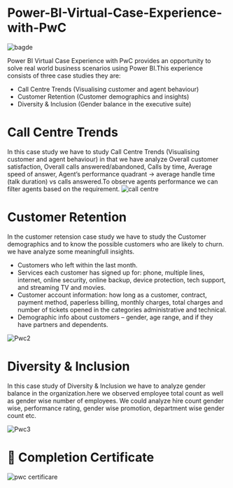 # Power-BI-Virtual-Case-Experience-with-PwC

![bagde](https://user-images.githubusercontent.com/120369181/235891697-e9c1d64e-303c-4436-be46-6bd176554da4.png)


Power BI Virtual Case Experience with PwC provides an opportunity to solve real world business scenarios using Power BI.This experience consists of three case studies they are:

* Call Centre Trends (Visualising customer and agent behaviour)
* Customer Retention (Customer demographics and insights)
* Diversity & Inclusion (Gender balance in the executive suite)

# Call Centre Trends
In this case study we have to study Call Centre Trends (Visualising customer and agent behaviour) in that we  have analyze Overall customer satisfaction, Overall calls      answered/abandoned, Calls by time, Average speed of answer, Agent’s performance quadrant -> average handle time (talk duration) vs calls answered.To observe agents performance we can filter agents based on the requirement.
![call centre](https://user-images.githubusercontent.com/120369181/235892641-ede18480-f400-489b-ae39-3f02c5f12b09.png)

# Customer Retention 

In the customer retension  case study we have to study the Customer demographics and to know the possible customers who are likely to churn. we have analyze some meaningfull insights.

* Customers who left within the last month.
* Services each customer has signed up for: phone, multiple lines, internet, online security, online backup, device protection, tech
support, and streaming TV and movies.
* Customer account information: how long as a customer, contract, payment method, paperless billing, monthly charges, total charges
and number of tickets opened in the categories administrative and technical.
* Demographic info about customers – gender, age range, and if they have partners and dependents.

![Pwc2](https://user-images.githubusercontent.com/120369181/236207679-145832f8-009f-49cd-9496-422e909cc318.png)


# Diversity & Inclusion 
In this case study of Diversity & Inclusion we have to analyze gender balance in the organization.here we observed employee total count as well as gender wise number of employees. We could analyze hire count gender wise, performance rating, gender wise promotion, department wise gender count etc.

![Pwc3](https://user-images.githubusercontent.com/120369181/236207748-af94a99a-adfc-4f32-9f6d-4d6fec4d1fce.png)


# 🏅 Completion Certificate
![pwc certificare](https://user-images.githubusercontent.com/120369181/235902346-c2bf3f6c-ae9c-498e-880a-08fcc7674c95.png)



